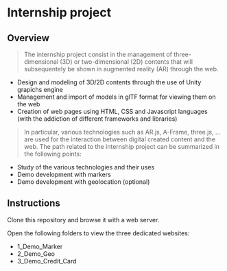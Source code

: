 # Internship project
## Overview
> The internship project consist in the management of three-dimensional (3D) or two-dimensional (2D) contents that will subsequentely be shown in augmented reality (AR) through the web.
 - Design and modeling of 3D/2D contents through the use of Unity grapichs engine
 - Management and import of models in glTF format for viewing them on the web
 - Creation of web pages using HTML, CSS and Javascript languages (with the addiction of different frameworks and libraries)

> In particular, various technologies such as AR.js, A-Frame, three.js, ... are used for the interaction between digital created content and the web.
The path related to the internship project can be summarized in the following points:
 - Study of the various technologies and their uses
 - Demo development with markers
 - Demo development with geolocation (optional)

## Instructions
Clone this repository and browse it with a web server.

Open the following folders to view the three dedicated websites:
 - 1_Demo_Marker
 - 2_Demo_Geo
 - 3_Demo_Credit_Card